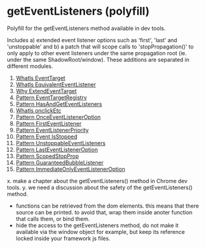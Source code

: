 # getEventListeners (polyfill)

Polyfill for the getEventListeners method available in dev tools. 

Includes a) extended event listener options such as 'first', 'last' and 'unstoppable' and b) a patch that will scope calls to 'stopPropagation()' to only apply to other event listeners under the same propagation root (ie. under the same ShadowRoot/window). These additions are separated in different modules.

1. [WhatIs EventTarget](1_WhatIs_EventTarget.md)
1. [WhatIs EquivalentEventListener](2_WhatIs_EquivalentEventListener.md)
1. [Why ExtendEventTarget](3_Why_ExtendEventTarget.md)
1. [Pattern EventTargetRegistry](4_Pattern_EventTargetRegistry.md)
1. [Pattern HasAndGetEventListeners](5_Pattern_HasAndGetEventListeners.md)
1. [WhatIs onclickEtc](5b_WhatIs_onclickEtc.md)
1. [Pattern OnceEventListenerOption](6_Pattern_OnceEventListenerOption.md)
1. [Pattern FirstEventListener](7_Pattern_FirstEventListener.md)
1. [Pattern EventListenerPriority](8_Pattern_EventListenerPriority.md)
1. [Pattern Event IsStopped](9_Pattern_Event_IsStopped.md)
1. [Pattern UnstoppableEventListeners](10_Pattern_UnstoppableEventListeners.md)
1. [Pattern LastEventListenerOption](12_Pattern_LastEventListenerOption.md)
1. [Pattern ScopedStopProp](13_Pattern_ScopedStopProp.md)
1. [Pattern GuaranteedBubbleListener](14_Pattern_GuaranteedBubbleListener.md)
1. [Pattern ImmediateOnlyEventListenerOption](15_Pattern_ImmediateOnlyEventListenerOption.md)

x. make a chapter about the getEventListeners() method in Chrome dev tools.
y. we need a discussion about the safety of the getEventListeners() method. 
* functions can be retrieved from the dom elements. this means that there source can be printed. to avoid that, wrap them inside anoter function that calls them, or bind them.
* hide the access to the getEventListeners method, do not make it available via the window object for example, but keep its reference locked inside your framework js files.


